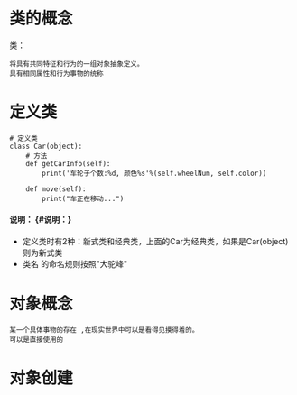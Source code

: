 # 类的概念

类：

```
将具有共同特征和行为的一组对象抽象定义。
具有相同属性和行为事物的统称
```

# 定义类

```
# 定义类
class Car(object):
    # 方法
    def getCarInfo(self):
        print('车轮子个数:%d, 颜色%s'%(self.wheelNum, self.color))

    def move(self):
        print("车正在移动...")
```

#### 说明： {#说明：}

* 定义类时有2种：新式类和经典类，上面的Car为经典类，如果是Car\(object\)则为新式类
* 类名 的命名规则按照"大驼峰"

# 对象概念

```
某一个具体事物的存在 ,在现实世界中可以是看得见摸得着的。
可以是直接使用的
```

# 对象创建



